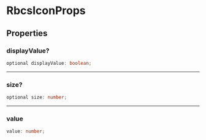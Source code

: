 # RbcsIconProps

## Properties

### displayValue?

```ts
optional displayValue: boolean;
```

***

### size?

```ts
optional size: number;
```

***

### value

```ts
value: number;
```
